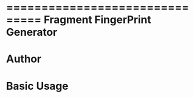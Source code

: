 ===============================
Fragment FingerPrint Generator
===============================



Author
=======



Basic Usage
============


